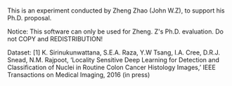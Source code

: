 # 
This is an experiment conducted by Zheng Zhao (John W.Z), to support his Ph.D. proposal.

Notice: This software can only be used for Zheng. Z's Ph.D. evaluation. Do not COPY and REDISTRIBUTION!


Dataset:
[1] K. Sirinukunwattana, S.E.A. Raza, Y.W Tsang, I.A. Cree, D.R.J. Snead, N.M. Rajpoot, ‘Locality Sensitive Deep Learning for Detection and Classification of Nuclei in Routine Colon Cancer Histology Images,’ IEEE Transactions on Medical Imaging, 2016 (in press)
